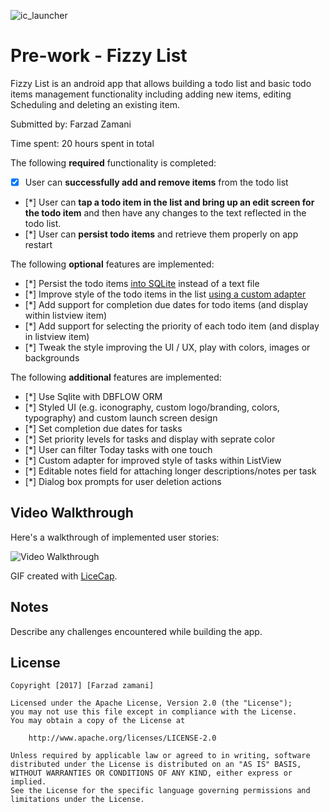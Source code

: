 ![ic_launcher](https://cloud.githubusercontent.com/assets/4177299/23328058/ef5e2aa4-facd-11e6-9a46-3c885e23ed81.png)
# Pre-work - Fizzy List 

Fizzy List is an android app that allows building a todo list and basic todo items management functionality including adding new items, editing Scheduling and deleting an existing item.

Submitted by: Farzad Zamani

Time spent: 20 hours spent in total

The following **required** functionality is completed:

* [x] User can **successfully add and remove items** from the todo list
* [*] User can **tap a todo item in the list and bring up an edit screen for the todo item** and then have any changes to the text reflected in the todo list.
* [*] User can **persist todo items** and retrieve them properly on app restart

The following **optional** features are implemented:

* [*] Persist the todo items [into SQLite](http://guides.codepath.com/android/Persisting-Data-to-the-Device#sqlite) instead of a text file
* [*] Improve style of the todo items in the list [using a custom adapter](http://guides.codepath.com/android/Using-an-ArrayAdapter-with-ListView)
* [*] Add support for completion due dates for todo items (and display within listview item)
* [*] Add support for selecting the priority of each todo item (and display in listview item)
* [*] Tweak the style improving the UI / UX, play with colors, images or backgrounds

The following **additional** features are implemented:

* [*] Use Sqlite with DBFLOW ORM
* [*] Styled UI (e.g. iconography, custom logo/branding, colors, typography) and custom launch screen design
* [*] Set completion due dates for tasks
* [*] Set priority levels for tasks and display with seprate color
* [*] User can filter Today tasks with one touch
* [*] Custom adapter for improved style of tasks within ListView
* [*] Editable notes field for attaching longer descriptions/notes per task
* [*] Dialog box prompts for user  deletion actions

## Video Walkthrough 

Here's a walkthrough of implemented user stories:

<img src='http://i.imgur.com/link/to/your/gif/file.gif' title='Video Walkthrough' width='' alt='Video Walkthrough' />

GIF created with [LiceCap](http://www.cockos.com/licecap/).

## Notes

Describe any challenges encountered while building the app.

## License

    Copyright [2017] [Farzad zamani]

    Licensed under the Apache License, Version 2.0 (the "License");
    you may not use this file except in compliance with the License.
    You may obtain a copy of the License at

        http://www.apache.org/licenses/LICENSE-2.0

    Unless required by applicable law or agreed to in writing, software
    distributed under the License is distributed on an "AS IS" BASIS,
    WITHOUT WARRANTIES OR CONDITIONS OF ANY KIND, either express or implied.
    See the License for the specific language governing permissions and
    limitations under the License.
